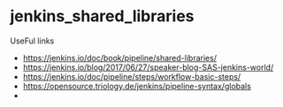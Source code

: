 # jenkins_shared_libraries

UseFul links

- https://jenkins.io/doc/book/pipeline/shared-libraries/
- https://jenkins.io/blog/2017/06/27/speaker-blog-SAS-jenkins-world/
- https://jenkins.io/doc/pipeline/steps/workflow-basic-steps/
- https://opensource.triology.de/jenkins/pipeline-syntax/globals
- 